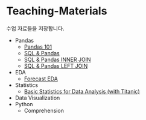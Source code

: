 # Teaching-Materials
수업 자료들을 저장합니다.

* Pandas
  * [Pandas 101](https://github.com/dataitgirls3/Teaching-Materials/blob/master/Pandas%20101.ipynb)
  * [SQL & Pandas](https://github.com/dataitgirls3/Teaching-Materials/blob/master/SQL%20%26%20Pandas.ipynb)
  * [SQL & Pandas INNER JOIN](https://github.com/dataitgirls3/Teaching-Materials/blob/master/SQL%20%26%20Pandas%20INNER%20JOIN.ipynb)
  * [SQL & Pandas LEFT JOIN](https://github.com/dataitgirls3/Teaching-Materials/blob/master/SQL%20%26%20Pandas%20LEFT%20JOIN.ipynb)
* EDA
  * [Forecast EDA](https://github.com/dataitgirls3/Teaching-Materials/blob/master/Forecast%20EDA%20(%EC%88%98%EC%97%85%EC%9A%A9).ipynb)
* Statistics
  * [Basic Statistics for Data Analysis (with Titanic)](https://github.com/dataitgirls3/Teaching-Materials/blob/master/Basic%20Statistics%20for%20Data%20Analysis.ipynb)
* Data Visualization
* Python
  * Comprehension
